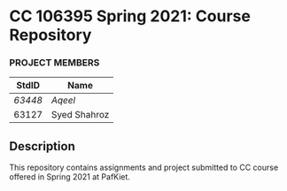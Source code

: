 # CC 106395 Spring 2021: Course Repository


### PROJECT MEMBERS
StdID | Name
------------ | -------------
*63448* | *Aqeel* <!--this is the group leader in bold-->
63127 | Syed Shahroz 
<!-- Replace name and student ids with acutally group member names and ids-->

## Description ##
This repository contains assignments and project submitted to CC course offered in Spring 2021 at PafKiet.
